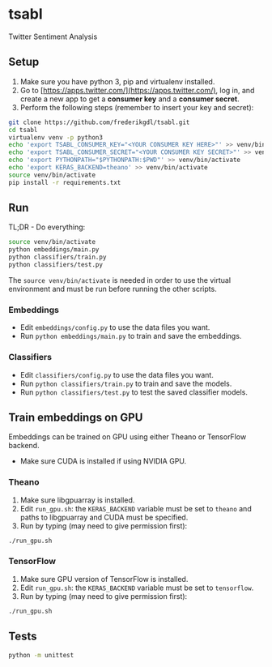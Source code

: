 # tsabl
Twitter Sentiment Analysis

## Setup
1. Make sure you have python 3, pip and virtualenv installed.
2. Go to [https://apps.twitter.com/](https://apps.twitter.com/), log in, and create a new app to get a **consumer key** 
and a **consumer secret**.
3. Perform the following steps (remember to insert your key and secret):
```bash
git clone https://github.com/frederikgdl/tsabl.git
cd tsabl
virtualenv venv -p python3
echo 'export TSABL_CONSUMER_KEY="<YOUR CONSUMER KEY HERE>"' >> venv/bin/activate
echo 'export TSABL_CONSUMER_SECRET="<YOUR CONSUMER KEY SECRET>"' >> venv/bin/activate
echo 'export PYTHONPATH="$PYTHONPATH:$PWD"' >> venv/bin/activate
echo 'export KERAS_BACKEND=theano' >> venv/bin/activate
source venv/bin/activate
pip install -r requirements.txt
```

## Run
TL;DR - Do everything:
```bash
source venv/bin/activate
python embeddings/main.py
python classifiers/train.py
python classifiers/test.py
```

The `source venv/bin/activate` is needed in order to use the virtual environment and must be run before running the
 other scripts.

### Embeddings
* Edit `embeddings/config.py` to use the data files you want.
* Run `python embeddings/main.py` to train and save the embeddings.

### Classifiers
* Edit `classifiers/config.py` to use the data files you want.
* Run `python classifiers/train.py` to train and save the models.
* Run `python classifiers/test.py` to test the saved classifier models.


## Train embeddings on GPU
Embeddings can be trained on GPU using either Theano or TensorFlow backend. 
* Make sure CUDA is installed if using NVIDIA GPU. 

### Theano
1. Make sure libgpuarray is installed.
2. Edit `run_gpu.sh`: the `KERAS_BACKEND` variable must be set to `theano` and paths to libgpuarray and CUDA must be
 specified.
3. Run by typing (may need to give permission first):
```bash
./run_gpu.sh
```

### TensorFlow
1. Make sure GPU version of TensorFlow is installed.
2. Edit `run_gpu.sh`: the `KERAS_BACKEND` variable must be set to `tensorflow`.
3. Run by typing (may need to give permission first):
```bash
./run_gpu.sh
```

## Tests
```bash
python -m unittest
```
